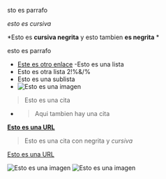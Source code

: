 sto es parrafo

*esto es cursiva*

*Esto es **cursiva negrita** y esto tambien **es negrita** *

esto es parrafo

- [Este es otro enlace](http://screenrant.com/wp-content/uploads/Game-of-Thrones-Season-4-Trailer.jpg)
-Esto es una lista
- Esto es otra lista 2!%&/%
- Esto es una sublista
- ![Esto es una imagen](http://screenrant.com/wp-content/uploads/Game-of-Thrones-Season-4-Trailer.jpg)

>Esto es una cita

- > Aqui tambien hay una cita

[**Esto es una URL**](http://screenrant.com/wp-content/uploads/Game-of-Thrones-Season-4-Trailer.jpg)

> Esto es una cita con negrita y *cursiva*

[Esto es una URL](http://screenrant.com/wp-content/uploads/Game-of-Thrones-Season-4-Trailer.jpg)

![Esto es una imagen](http://screenrant.com/wp-content/uploads/Game-of-Thrones-Season-4-Trailer.jpg)
![Esto es una imagen](http://screenrant.com/wp-content/uploads/Game-of-Thrones-Season-4-Trailer.jpg)